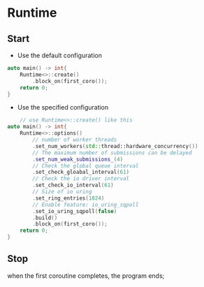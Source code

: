 # Runtime

## Start
- Use the default configuration
``` C++
auto main() -> int{
    Runtime<>::create()
        .block_on(first_coro());
    return 0;
}
```
- Use the specified configuration
``` C++
    // use Runtime<>::create() like this
auto main() -> int{
    Runtime<>::options()
        // number of worker threads 
        .set_num_workers(std::thread::hardware_concurrency())  
        // The maximum number of submissions can be delayed
        .set_num_weak_submissions_(4)
        // Check the global queue interval
        .set_check_gloabal_interval(61)
        // Check the io driver interval
        .set_check_io_interval(61)
        // Size of io uring
        .set_ring_entries(1024)
        // Enable feature: io_uring_sqpoll
        .set_io_uring_sqpoll(false)
        .build()
        .block_on(first_coro());
    return 0;
}

```
## Stop
when the first coroutine completes, the program ends;
